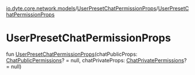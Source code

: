[io.dyte.core.network.models](../index.md)/[UserPresetChatPermissionProps](index.md)/[UserPresetChatPermissionProps](-user-preset-chat-permission-props.md)

# UserPresetChatPermissionProps


fun [UserPresetChatPermissionProps](-user-preset-chat-permission-props.md)(chatPublicProps: [ChatPublicPermissions](../-chat-public-permissions/index.md)? = null, chatPrivateProps: [ChatPrivatePermissions](../-chat-private-permissions/index.md)? = null)
